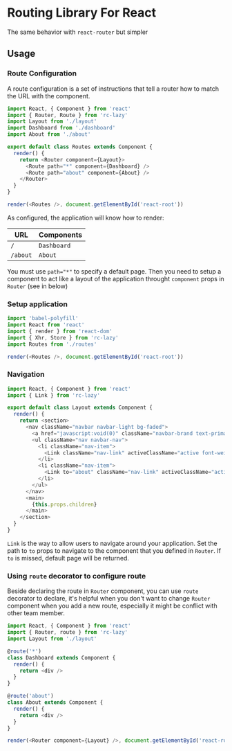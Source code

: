 # Routing Library For React

The same behavior with ```react-router``` but simpler

## Usage

### Route Configuration

A route configuration is a set of instructions that tell a router how to match the URL with the component.

```js
import React, { Component } from 'react'
import { Router, Route } from 'rc-lazy'
import Layout from './layout'
import Dashboard from './dashboard'
import About from './about'

export default class Routes extends Component {
  render() {
    return <Router component={Layout}>
      <Route path="*" component={Dashboard} />
      <Route path="about" component={About} />
    </Router>
  }
}

render(<Routes />, document.getElementById('react-root'))
```

As configured, the application will know how to render:

URL      | Components
---------|-----------
`/`      | `Dashboard`
`/about` | `About`

You must use ```path="*"``` to specify a default page. Then you need to setup a component to act like a layout of the application throught ```component``` props in ```Router``` (see in below)

### Setup application

```js
import 'babel-polyfill'
import React from 'react'
import { render } from 'react-dom'
import { Xhr, Store } from 'rc-lazy'
import Routes from './routes'

render(<Routes />, document.getElementById('react-root'))
```

### Navigation

```js
import React, { Component } from 'react'
import { Link } from 'rc-lazy'

export default class Layout extends Component {
  render() {
    return <section>
      <nav className="navbar navbar-light bg-faded">
        <a href="javascript:void(0)" className="navbar-brand text-primary font-weight-bold">Administration</a>
        <ul className="nav navbar-nav">
          <li className="nav-item">
            <Link className="nav-link" activeClassName="active font-weight-bold">Dashboard</Link>
          </li>
          <li className="nav-item">
            <Link to="about" className="nav-link" activeClassName="active">About</Link>
          </li>
        </ul>
      </nav>
      <main>
        {this.props.children}
      </main>
    </section>
  }
}
```

```Link``` is the way to allow users to navigate around your application. Set the path to ```to``` props to navigate to the component that you defined in ```Router```. If ```to``` is missed, default page will be returned.

### Using ```route``` decorator to configure route

Beside declaring the route in ```Router``` component, you can use ```route``` decorator to declare, it's helpful when you don't want to change ```Router``` component when you add a new route, especially it might be conflict with other team member.

```js
import React, { Component } from 'react'
import { Router, route } from 'rc-lazy'
import Layout from './layout'

@route('*')
class Dashboard extends Component {
  render() {
    return <div />
  }
}

@route('about')
class About extends Component {
  render() {
    return <div />
  }
}

render(<Router component={Layout} />, document.getElementById('react-root'))
```

